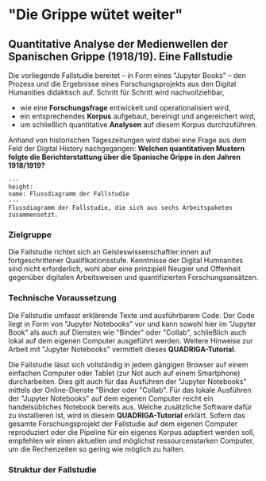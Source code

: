 # "Die Grippe wütet weiter"
## Quantitative Analyse der Medienwellen der Spanischen Grippe (1918/19). Eine Fallstudie

Die vorliegende Fallstudie bereitet – in Form eines "Jupyter Books" – den Prozess und die Ergebnisse eines Forschungsprojekts aus den Digital Humanities didaktisch auf. Schritt für Schritt wird nachvollziehbar, 

- wie eine **Forschungsfrage** entwickelt und operationalisiert wird, 
- ein entsprechendes **Korpus** aufgebaut, bereinigt und angereichert wird,
- um schließlich quantitative **Analysen** auf diesem Korpus durchzuführen.

Anhand von historischen Tageszeitungen wird dabei eine Frage aus dem Feld der Digital History nachgegangen: **Welchen quantitativen Mustern folgte die Berichterstattung über die Spanische Grippe in den Jahren 1918/1919?**

```{figure} ../book_images/fflow-chart.gif
---
height:
name: Flussdiagramm der Fallstudie
---
Flussdiagramm der Fallstudie, die sich aus sechs Arbeitspaketen zusammensetzt.
```

### Zielgruppe
Die Fallstudie richtet sich an Geisteswissenschaftler:innen auf fortgeschrittener Qualifikationsstufe. Kenntnisse der Digital Humnanites sind nicht erforderlich, wohl aber eine prinzipiell Neugier und Offenheit gegenüber digitalen Arbeitsweisen und quantifizierten Forschungsansätzen. 

### Technische Voraussetzung
Die Fallstudie umfasst erklärende Texte und ausführbarem Code. Der Code liegt in Form von "Jupyter Notebooks" vor und kann sowohl hier im "Jupyter Book" als auch auf Diensten wie "Binder" oder "Collab", schließlich auch lokal auf dem eigenen Computer ausgeführt werden. Weitere Hinweise zur Arbeit mit "Jupyter Notebooks" vermittelt dieses **QUADRIGA-Tutorial**.

Die Fallstudie lässt sich vollständig in jedem gängigen Browser auf einem einfachen Computer oder Tablet (zur Not auch auf einem Smartphone) durcharbeiten. Dies gilt auch für das Ausführen der "Jupyter Notebooks" mittels der Online-Dienste "Binder oder "Collab". Für das lokale Ausführen der "Jupyter Notebooks" auf dem eigenen Computer reicht ein handelsübliches Notebook bereits aus. Welche zusätzliche Software dafür zu installieren ist, wird in diesem **QUADRIGA-Tutorial** erklärt. Sofern das gesamte Forschungsprojekt der Fallstudie auf dem eigenen Computer reproduziert oder die Pipeline für ein eigenes Korpus adaptiert werden soll, empfehlen wir einen aktuellen und möglichst ressourcenstarken Computer, um die Rechenzeiten so gering wie möglich zu halten. 
 
### Struktur der Fallstudie

```{tableofcontents}
```
					
